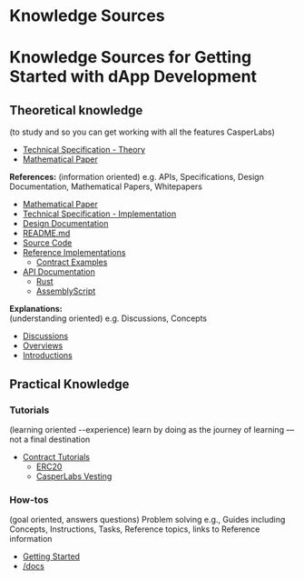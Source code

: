 Knowledge Sources
=================

Knowledge Sources for Getting Started with dApp Development
===========================================================

Theoretical knowledge
---------------------
(to study and so you can get working with all the features CasperLabs)

- [Technical Specification - Theory](...)
- [Mathematical Paper](...)

**References:** (information oriented) e.g. APIs, Specifications, Design
Documentation, Mathematical Papers, Whitepapers
- [Mathematical Paper](...)
- [Technical Specification - Implementation](...)
- [Design Documentation](...)
- [README.md](...)
- [Source Code](...)
- [Reference Implementations](...)
  - [Contract Examples](...)
- [API Documentation](...)
  - [Rust](...)
  - [AssemblyScript](...)

**Explanations:**  
(understanding oriented) e.g. Discussions, Concepts
- [Discussions](...)
- [Overviews](...)
- [Introductions](...)

Practical Knowledge
-------------------
### Tutorials
(learning oriented --experience) learn by doing as the journey of
learning — not a final destination
- [Contract Tutorials](...)
  - [ERC20](...)
  - [CasperLabs Vesting](...)

### How-tos
(goal oriented, answers questions) Problem solving e.g., Guides
including Concepts, Instructions, Tasks, Reference topics, links to
Reference information
- [Getting Started](...)
- [/docs](...)